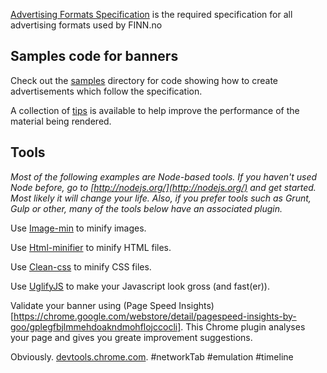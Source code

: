 [Advertising Formats Specification](specification.md) is the required specification for all advertising formats used by FINN.no

## Samples code for banners 

Check out the [samples](samples) directory for code showing how to create advertisements which follow the specification.

A collection of [tips](tips) is available to help improve the performance of the material being rendered.

## Tools
*Most of the following examples are Node-based tools. If you haven't used Node before, go to [http://nodejs.org/](http://nodejs.org/) and get started. Most likely it will change your life. Also, if you prefer tools such as Grunt, Gulp or other, many of the tools below have an associated plugin.*


Use [Image-min](https://github.com/kevva/image-min) to minify images. 

Use [Html-minifier](https://github.com/kangax/html-minifier) to minify HTML files.

Use [Clean-css](https://github.com/GoalSmashers/clean-css) to minify CSS files.

Use [UglifyJS](http://lisperator.net/uglifyjs/) to make your Javascript look gross (and fast(er)).

Validate your banner using (Page Speed Insights)[https://chrome.google.com/webstore/detail/pagespeed-insights-by-goo/gplegfbjlmmehdoakndmohflojccocli]. This Chrome plugin analyses your page and gives you greate improvement suggestions.


Obviously. [devtools.chrome.com](https://developers.google.com/chrome-developer-tools/). #networkTab #emulation #timeline



